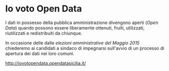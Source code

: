 # Io voto Open Data
I dati in possesso della pubblica amministrazione divengono aperti (*Open Data*) quando possono essere liberamente ottenuti, fruiti, utilizzati, riutilizzati e redistribuiti da chiunque. 

In occasione delle dalle *elezioni amministrative del Maggio 2015* chiederemo ai candidati a sindaco di impegnarsi sull'avvio di un processo di apertura dei dati nei loro comuni.

http://iovotopendata.opendatasicilia.it/
